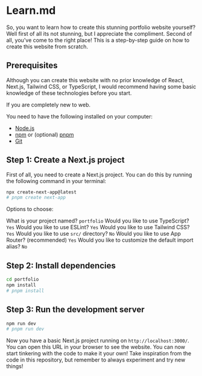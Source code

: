 # Learn.md

So, you want to learn how to create this stunning portfolio website yourself? Well first of all its not stunning, but I appreciate the compliment. Second of all, you've come to the right place! This is a step-by-step guide on how to create this website from scratch.

## Prerequisites

Although you can create this website with no prior knowledge of React, Next.js, Tailwind CSS, or TypeScript, I would recommend having some basic knowledge of these technologies before you start.

If you are completely new to web.

You need to have the following installed on your computer:

- [Node.js](https://nodejs.org/en/)
- [npm](https://www.npmjs.com/) or (optional) [pnpm](https://pnpm.io/)
- [Git](https://git-scm.com/)

## Step 1: Create a Next.js project

First of all, you need to create a Next.js project. You can do this by running the following command in your terminal:

```bash
npx create-next-app@latest
# pnpm create next-app
```

Options to choose:

What is your project named?  `portfolio`
Would you like to use TypeScript? `Yes`
Would you like to use ESLint? `Yes`
Would you like to use Tailwind CSS?  `Yes`
Would you like to use `src/` directory?  `No`
Would you like to use App Router? (recommended) `Yes`
Would you like to customize the default import alias? `No`

## Step 2: Install dependencies

```bash
cd portfolio
npm install
# pnpm install
```

## Step 3: Run the development server

```bash
npm run dev
# pnpm run dev
```

Now you have a basic Next.js project running on `http://localhost:3000/`. You can open this URL in your browser to see the website. You can now start tinkering with the code to make it your own! Take inspiration from the code in this repository, but remember to always experiment and try new things!
